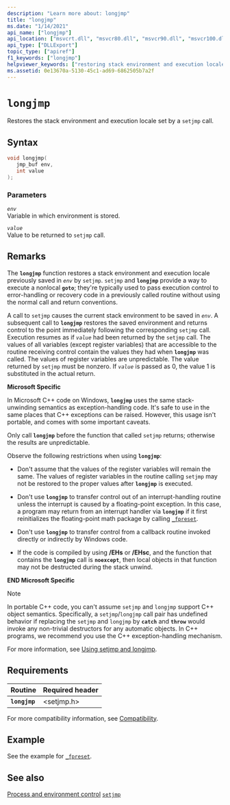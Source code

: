 ```yaml
---
description: "Learn more about: longjmp"
title: "longjmp"
ms.date: "1/14/2021"
api_name: ["longjmp"]
api_location: ["msvcrt.dll", "msvcr80.dll", "msvcr90.dll", "msvcr100.dll", "msvcr100_clr0400.dll", "msvcr110.dll", "msvcr110_clr0400.dll", "msvcr120.dll", "msvcr120_clr0400.dll", "ucrtbase.dll", "ntoskrnl.exe", "api-ms-win-crt-private-l1-1-0.dll"]
api_type: ["DLLExport"]
topic_type: ["apiref"]
f1_keywords: ["longjmp"]
helpviewer_keywords: ["restoring stack environment and execution locale", "longjmp function"]
ms.assetid: 0e13670a-5130-45c1-ad69-6862505b7a2f
---
```

# `longjmp`

Restores the stack environment and execution locale set by a `setjmp` call.

## Syntax

```C
void longjmp(
   jmp_buf env,
   int value
);
```

### Parameters

*`env`*\
Variable in which environment is stored.

*`value`*\
Value to be returned to `setjmp` call.

## Remarks

The **`longjmp`** function restores a stack environment and execution locale previously saved in *`env`* by `setjmp`. `setjmp` and **`longjmp`** provide a way to execute a nonlocal **`goto`**; they're typically used to pass execution control to error-handling or recovery code in a previously called routine without using the normal call and return conventions.

A call to `setjmp` causes the current stack environment to be saved in *`env`*. A subsequent call to **`longjmp`** restores the saved environment and returns control to the point immediately following the corresponding `setjmp` call. Execution resumes as if *`value`* had been returned by the `setjmp` call. The values of all variables (except register variables) that are accessible to the routine receiving control contain the values they had when **`longjmp`** was called. The values of register variables are unpredictable. The value returned by `setjmp` must be nonzero. If *`value`* is passed as 0, the value 1 is substituted in the actual return.

**Microsoft Specific**

In Microsoft C++ code on Windows, **`longjmp`** uses the same stack-unwinding semantics as exception-handling code. It's safe to use in the same places that C++ exceptions can be raised. However, this usage isn't portable, and comes with some important caveats.

Only call **`longjmp`** before the function that called `setjmp` returns; otherwise the results are unpredictable.

Observe the following restrictions when using **`longjmp`**:

- Don't assume that the values of the register variables will remain the same. The values of register variables in the routine calling `setjmp` may not be restored to the proper values after **`longjmp`** is executed.

- Don't use **`longjmp`** to transfer control out of an interrupt-handling routine unless the interrupt is caused by a floating-point exception. In this case, a program may return from an interrupt handler via **`longjmp`** if it first reinitializes the floating-point math package by calling [`_fpreset`](fpreset.md).

- Don't use **`longjmp`** to transfer control from a callback routine invoked directly or indirectly by Windows code.

- If the code is compiled by using **/EHs** or **/EHsc**, and the function that contains the **`longjmp`** call is **`noexcept`**, then local objects in that function may not be destructed during the stack unwind.

**END Microsoft Specific**

> [!NOTE]
> In portable C++ code, you can't assume `setjmp` and `longjmp` support C++ object semantics. Specifically, a `setjmp`/`longjmp` call pair has undefined behavior if replacing the `setjmp` and `longjmp` by **`catch`**
and **`throw`** would invoke any non-trivial destructors for any automatic objects. In C++ programs, we recommend you use the C++ exception-handling mechanism.

For more information, see [Using setjmp and longjmp](../../cpp/using-setjmp-longjmp.md).

## Requirements

|Routine|Required header|
|-------------|---------------------|
|**`longjmp`**|\<setjmp.h>|

For more compatibility information, see [Compatibility](../compatibility.md).

## Example

See the example for [`_fpreset`](fpreset.md).

## See also

[Process and environment control](../process-and-environment-control.md)
[`setjmp`](setjmp.md)
